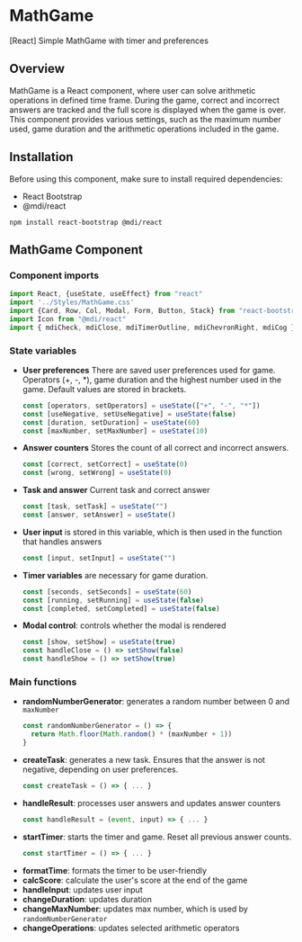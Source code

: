 # MathGame
[React] Simple MathGame with timer and preferences

## Overview
MathGame is a React component, where user can solve arithmetic operations in defined time frame. During the game, correct and incorrect answers are tracked and the full score is displayed when the game is over.
This component provides various settings, such as the maximum number used, game duration and the arithmetic operations included in the game.

## Installation
Before using this component, make sure to install required dependencies:
  - React Bootstrap
  - @mdi/react
```
npm install react-bootstrap @mdi/react
```
## MathGame Component
### Component imports
```jsx
import React, {useState, useEffect} from "react"
import '../Styles/MathGame.css'
import {Card, Row, Col, Modal, Form, Button, Stack} from "react-bootstrap"
import Icon from "@mdi/react"
import { mdiCheck, mdiClose, mdiTimerOutline, mdiChevronRight, mdiCog } from '@mdi/js'
```
### State variables
- **User preferences** There are saved user preferences used for game. Operators (+, -, *), game duration and the highest number used in the game. Default values are stored in brackets.
  ```jsx
  const [operators, setOperators] = useState(["+", "-", "*"])
  const [useNegative, setUseNegative] = useState(false)
  const [duration, setDuration] = useState(60)
  const [maxNumber, setMaxNumber] = useState(10)
  ```
- **Answer counters** Stores the count of all correct and incorrect answers.
  ```jsx
  const [correct, setCorrect] = useState(0)
  const [wrong, setWrong] = useState(0)
  ```
- **Task and answer** Current task and correct answer
  ```jsx
  const [task, setTask] = useState("")
  const [answer, setAnswer] = useState()
  ```
- **User input** is stored in this variable, which is then used in the function that handles answers
  ```jsx
  const [input, setInput] = useState("")
  ```
- **Timer variables** are necessary for game duration.
  ```jsx
  const [seconds, setSeconds] = useState(60)
  const [running, setRunning] = useState(false)
  const [completed, setCompleted] = useState(false)
  ```
- **Modal control**: controls whether the modal is rendered
  ```jsx
  const [show, setShow] = useState(true)
  const handleClose = () => setShow(false)
  const handleShow = () => setShow(true)
  ```
### Main functions
- **randomNumberGenerator**: generates a random number between 0 and `maxNumber`
  ```jsx
  const randomNumberGenerator = () => {
    return Math.floor(Math.random() * (maxNumber + 1))
  }
  ```
- **createTask**: generates a new task. Ensures that the answer is not negative, depending on user preferences.
  ```jsx
  const createTask = () => { ... }
  ```
- **handleResult**: processes user answers and updates answer counters
  ```jsx
  const handleResult = (event, input) => { ... }
  ```
- **startTimer**: starts the timer and game. Reset all previous answer counts.
  ```jsx
  const startTimer = () => { ... }
  ```
- **formatTime**: formats the timer to be user-friendly
- **calcScore**: calculate the user's score at the end of the game
- **handleInput**: updates user input
- **changeDuration**: updates duration
- **changeMaxNumber**: updates max number, which is used by `randomNumberGenerator`
- **changeOperations**: updates selected arithmetic operators
